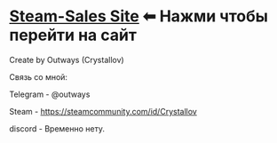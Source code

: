 # [Steam-Sales Site](https://outways.github.io/Steam-Sales) ⬅ Нажми чтобы перейти на сайт

Create by Outways (Crystallov)

Связь со мной:

Telegram - @outways

Steam - https://steamcommunity.com/id/Crystallov

discord - Временно нету.
